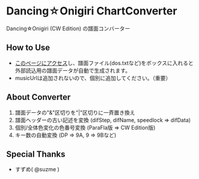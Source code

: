 # Dancing☆Onigiri ChartConverter
Dancing☆Onigiri (CW Edition) の譜面コンバーター

## How to Use
- [このページにアクセス](https://cwtickle.github.io/danoniplus-converter/index.html)し、譜面ファイル(dos.txtなど)をボックスに入れると  
外部読込用の譜面データが自動で生成されます。
- musicUrlは追加されないので、個別に追加してください。（重要）

## About Converter
1. 譜面データの"&amp;"区切りを"|"区切りに一斉置き換え
2. 譜面ヘッダーの古い記述を変換 (difStep, difName, speedlock => difData)
3. 個別/全体色変化の色番号変換 (ParaFla版 => CW Edition版)
4. キー数の自動変換 (DP => 9A, 9 => 9Bなど)

## Special Thanks
- すずめ( @suzme )
